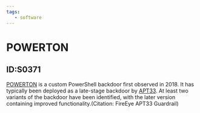 ```yaml
---
tags:
   - software
---
```

# POWERTON
## ID:S0371
[POWERTON](/mitre/software/S0371) is a custom PowerShell backdoor first observed in 2018. It has typically been deployed as a late-stage backdoor by [APT33](/mitre/groups/G0064). At least two variants of the backdoor have been identified, with the later version containing improved functionality.(Citation: FireEye APT33 Guardrail)
